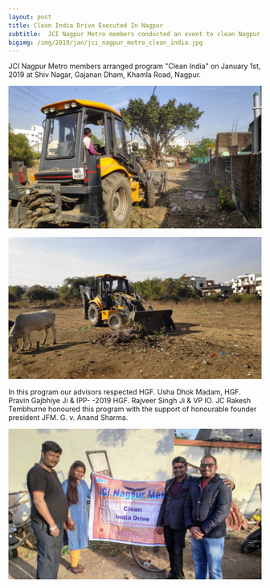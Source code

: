 ```yaml
---
layout: post
title: Clean India Drive Executed In Nagpur
subtitle:  JCI Nagpur Metro members conducted an event to clean Nagpur areas
bigimg: /img/2019/jan/jci_nagpur_metro_clean_india.jpg
---
```


JCI Nagpur Metro members arranged program "Clean India" on January 1st, 2019 at Shiv Nagar, Gajanan Dham, Khamla Road, Nagpur. 

![JCB cleaning dirt in Clean India Drive](/img/2019/jan/clean_india_jcb_cleaning_dirt.jpg)

![JCB cleaning dirt in Clean India Drive](/img/2019/jan/clean_india_jcb_cleaning_dirt2.jpg)

In this program our advisors respected HGF. Usha Dhok Madam, HGF. Pravin Gajbhiye Ji & IPP- -2019 HGF. Rajveer Singh Ji & VP IO. JC Rakesh Tembhurne honoured this program with the support of honourable founder president JFM. G. v. Anand Sharma.

![JCI Nagpur Metro team members while Clean India Drive](/img/2019/jan/jci_nagpur_metro_clean_india.jpg)
